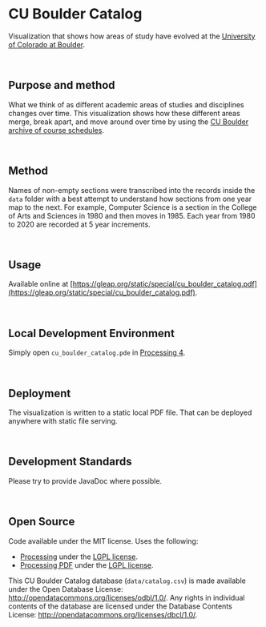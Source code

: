 CU Boulder Catalog
================================================================================
Visualization that shows how areas of study have evolved at the [University of Colorado at Boulder](https://www.colorado.edu/).

<br>

Purpose and method
--------------------------------------------------------------------------------
What we think of as different academic areas of studies and disciplines changes over time. This visualization shows how these different areas merge, break apart, and move around over time by using the [CU Boulder archive of course schedules](https://www.colorado.edu/registrar/about/archive).

<br>

Method
--------------------------------------------------------------------------------
Names of non-empty sections were transcribed into the records inside the `data` folder with a best attempt to understand how sections from one year map to the next. For example, Computer Science is a section in the College of Arts and Sciences in 1980 and then moves in 1985. Each year from 1980 to 2020 are recorded at 5 year increments.

<br>

Usage
--------------------------------------------------------------------------------
Available online at [https://gleap.org/static/special/cu_boulder_catalog.pdf](https://gleap.org/static/special/cu_boulder_catalog.pdf).

<br>

Local Development Environment
--------------------------------------------------------------------------------
Simply open `cu_boulder_catalog.pde` in [Processing 4](https://processing.org/).

<br>

Deployment
--------------------------------------------------------------------------------
The visualization is written to a static local PDF file. That can be deployed anywhere with static file serving.

<br>

Development Standards
--------------------------------------------------------------------------------
Please try to provide JavaDoc where possible.

<br>

Open Source
--------------------------------------------------------------------------------
Code available under the MIT license. Uses the following:

 - [Processing](https://processing.org/) under the [LGPL license](https://github.com/processing/processing/blob/master/license.txt).
 - [Processing PDF](https://processing.org/reference/libraries/pdf/index.html) under the [LGPL license](https://github.com/processing/processing/blob/master/java/libraries/pdf/src/processing/pdf/PGraphicsPDF.java).

This CU Boulder Catalog database (`data/catalog.csv`) is made available under the Open Database License: http://opendatacommons.org/licenses/odbl/1.0/. Any rights in individual contents of the database are licensed under the Database Contents License: http://opendatacommons.org/licenses/dbcl/1.0/.
